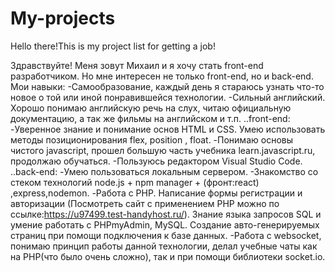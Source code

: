 # My-projects
Hello there!This is my project list for getting a job!

Здравствуйте! Меня зовут Михаил и я хочу стать front-end разработчиком. Но мне интересен не только  front-end, но и back-end. 
Мои навыки:
-Самообразование, каждый день я стараюсь узнать что-то новое о той или иной понравившейся технологии.
-Сильный английский. Хорошо понимаю английскую речь на слух, читаю официальную документацию, а так же фильмы на английском и т.п.
..front-end:
-Уверенное знание и понимание основ HTML и CSS. Умею использовать методы позиционирования flex, position , float. 
-Понимаю основы чистого javascript, прошел большую часть учебника learn.javascript.ru, продолжаю обучаться.
-Пользуюсь редактором Visual Studio Code.
..back-end:
-Умею пользоваться локальным сервером.
-Знакомство со стеком технологий node.js + npm manager + (фронт:react) ,express,nodemon.
-Работа с PHP. Написание формы регистрации и авторизации (Посмотреть сайт с применением PHP можно по ссылке:https://u97499.test-handyhost.ru/). Знание языка запросов SQL и умение работать с PHPmyAdmin, MySQL. Создание авто-генерируемых страниц при помощи подключения к базе данных.
-Работа с websocket, понимаю принцип работы данной технологии, делал учебные чаты как на PHP(что было очень сложно), так и при помощи библиотеки socket.io.

